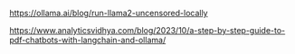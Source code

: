https://ollama.ai/blog/run-llama2-uncensored-locally

https://www.analyticsvidhya.com/blog/2023/10/a-step-by-step-guide-to-pdf-chatbots-with-langchain-and-ollama/
